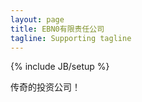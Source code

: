 ```yaml
---
layout: page
title: EBN0有限责任公司
tagline: Supporting tagline
---
```

{% include JB/setup %}

传奇的投资公司！


